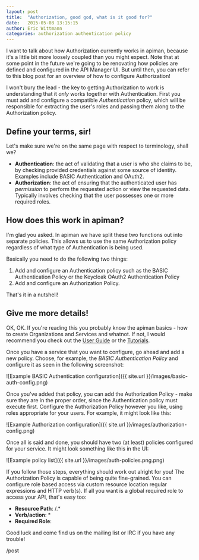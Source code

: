 ```yaml
---
layout: post
title:  "Authorization, good god, what is it good for?"
date:   2015-05-08 13:15:15
author: Eric Wittmann
categories: authorization authentication policy
---
```

I want to talk about how Authorization currently works in apiman, because it's
a little bit more loosely coupled than you might expect.  Note that at some 
point in the future we're going to be renovating how policies are defined and
configured in the API Manager UI.  But until then, you can refer to this blog
post for an overview of how to configure Authorization!

<!--more-->

I won't bury the lead - the key to getting Authorization to work is understanding
that it *only* works together with Authentication.  First you must add and 
configure a compatible *Authentication* policy, which will be responsible for 
extracting the user's roles and passing them along to the Authorization policy.

## Define your terms, sir!
Let's make sure we're on the same page with respect to terminology, shall we?

* **Authentication**: the act of validating that a user is who she claims to be, by checking provided credentials against some source of identity.  Examples include BASIC Authentication and OAuth2.
* **Authorization**: the act of ensuring that the authenticated user has *permission* to perform the requested action or view the requested data.  Typically involves checking that the user possesses one or more required roles.

## How does this work in apiman?

I'm glad you asked.  In apiman we have split these two functions out into separate policies.  This allows us to use the same Authorization policy regardless of what type of Authentication is being used.

Basically you need to do the following two things:

1. Add and configure an Authentication policy such as the BASIC Authentication Policy or the Keycloak OAuth2 Authentication Policy
1. Add and configure an Authorization Policy.

That's it in a nutshell!

## Give me more details!

OK, OK.  If you're reading this you probably know the apiman basics - how to create Organizations and Services and whatnot.  If not, I would recommend you check out the [User Guide](http://www.apiman.io/latest/user-guide.html) or the [Tutorials](http://www.apiman.io/latest/tutorials.html).

Once you have a service that you want to configure, go ahead and add a new policy.  Choose, for example, the *BASIC Authentication Policy* and configure it as seen in the following screenshot:

![Example BASIC Authentication configuration]({{ site.url }}/images/basic-auth-config.png)

Once you've added that policy, you can add the Authorization Policy - make sure they are in the proper order, since the Authentication policy must execute first.  Configure the Authorization Policy however you like, using roles appropriate for your users.  For example, it might look like this:

![Example Authorization configuration]({{ site.url }}/images/authorization-config.png)

Once all is said and done, you should have two (at least) policies configured for your service.  It might look something like this in the UI:

![Example policy list]({{ site.url }}/images/auth-policies.png.png)

If you follow those steps, everything should work out alright for you!  The Authorization Policy is capable of being quite fine-grained.  You can configure role based access via custom resource location regular expressions and HTTP verb(s).  If all you want is a global required role to access your API, that's easy too:

* **Resource Path**: /.*
* **Verb/action**: *
* **Required Role**: <your-role>

Good luck and come find us on the mailing list or IRC if you have any trouble!

/post